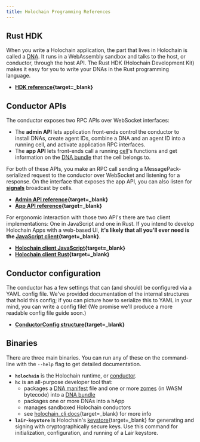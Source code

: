 ```yaml
---
title: Holochain Programming References
---
```


## Rust HDK

When you write a Holochain application, the part that lives in Holochain is called a [DNA](../concepts/2_application_architecture/#layers-of-the-application-stack). It runs in a WebAssembly sandbox and talks to the host, or conductor, through the host API. The Rust HDK (Holochain Development Kit) makes it easy for you to write your DNAs in the Rust programming language.

* **[HDK reference](https://docs.rs/hdk){target=_blank}**

## Conductor APIs

The conductor exposes two RPC APIs over WebSocket interfaces:

* The **admin API** lets application front-ends control the conductor to install DNAs, create agent IDs, combine a DNA and an agent ID into a running cell, and activate application RPC interfaces.
* The **app API** lets front-ends call a running [cell](./glossary/#cell)'s functions and get information on the [DNA bundle](./glossary/#dna-bundle) that the cell belongs to.

For both of these APIs, you make an RPC call sending a MessagePack-serialized request to the conductor over WebSocket and listening for a response. On the interface that exposes the app API, you can also listen for [**signals**](./glossary/#signal) broadcast by cells.

* **[Admin API reference](https://docs.rs/holochain_conductor_api/latest/holochain_conductor_api/enum.AdminRequest.html){target=_blank}**
* **[App API reference](https://docs.rs/holochain_conductor_api/latest/holochain_conductor_api/enum.AppRequest.html){target=_blank}**

For ergonomic interaction with those two API's there are two client implementations: One in JavaScript and one in Rust. If you intend to
develop Holochain Apps with a web-based UI, **it's likely that all you'll ever need is the [JavaScript client](https://www.npmjs.com/package/@holochain/client){target=_blank}**.

* **[Holochain client JavaScript](https://github.com/holochain/holochain-conductor-api){target=_blank}**
* **[Holochain client Rust](https://github.com/holochain/holochain-client-rust){target=_blank}**

## Conductor configuration

The conductor has a few settings that can (and should) be configured via a YAML config file. We've provided documentation of the internal structures that hold this config; if you can picture how to serialize this to YAML in your mind, you can write a config file! (We promise we'll produce a more readable config file guide soon.)

* **[ConductorConfig structure](https://docs.rs/holochain_conductor_api/latest/holochain_conductor_api/config/conductor/struct.ConductorConfig.html){target=_blank}**

## Binaries

There are three main binaries. You can run any of these on the command-line with the `--help` flag to get detailed documentation.

* **`holochain`** is the Holochain runtime, or [conductor](./glossary/#conductor).
* **`hc`** is an all-purpose developer tool that:
    * packages a [DNA manifest](./glossary/#dna-manifest) file and one or more [zomes](./glossary/#zome) (in WASM bytecode) into a [DNA bundle](./glossary/#dna-bundle)
    * packages one or more DNAs into a hApp
    * manages sandboxed Holochain conductors
    * see [holochain_cli docs](https://docs.rs/holochain_cli/latest/holochain_cli){target=_blank} for more info
* **`lair-keystore`** is Holochain's [keystore](https://github.com/holochain/lair){target=_blank} for generating and signing with cryptographically secure keys. Use this command for initialization, configuration, and running of a Lair keystore.
